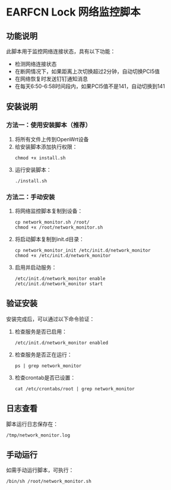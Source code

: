 # EARFCN Lock 网络监控脚本

## 功能说明

此脚本用于监控网络连接状态，具有以下功能：
- 检测网络连接状态
- 在断网情况下，如果距离上次切换超过2分钟，自动切换PCI5值
- 在网络恢复时发送钉钉通知消息
- 在每天6:50-6:58时间段内，如果PCI5值不是141，自动切换到141

## 安装说明

### 方法一：使用安装脚本（推荐）

1. 将所有文件上传到OpenWrt设备
2. 给安装脚本添加执行权限：
   ```
   chmod +x install.sh
   ```
3. 运行安装脚本：
   ```
   ./install.sh
   ```

### 方法二：手动安装

1. 将网络监控脚本复制到设备：
   ```
   cp network_monitor.sh /root/
   chmod +x /root/network_monitor.sh
   ```

2. 将启动脚本复制到init.d目录：
   ```
   cp network_monitor_init /etc/init.d/network_monitor
   chmod +x /etc/init.d/network_monitor
   ```

3. 启用并启动服务：
   ```
   /etc/init.d/network_monitor enable
   /etc/init.d/network_monitor start
   ```

## 验证安装

安装完成后，可以通过以下命令验证：

1. 检查服务是否已启用：
   ```
   /etc/init.d/network_monitor enabled
   ```

2. 检查服务是否正在运行：
   ```
   ps | grep network_monitor
   ```

3. 检查crontab是否已设置：
   ```
   cat /etc/crontabs/root | grep network_monitor
   ```

## 日志查看

脚本运行日志保存在：
```
/tmp/network_monitor.log
```

## 手动运行

如需手动运行脚本，可执行：
```
/bin/sh /root/network_monitor.sh
```